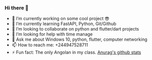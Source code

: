 ### Hi there 👋

- 🔭 I’m currently working on some cool project 😎
- 🌱 I’m currently learning FastAPI, Python, Git/Github
- 👯 I’m looking to collaborate on python and flutter/dart projects
- 🤔 I’m looking for help with time manage
- 💬 Ask me about Windows 10, python, flutter, computer networking
- 📫 How to reach me: +244947528711
- ⚡ Fun fact: The only Angolan in my class.
[Anurag's github stats](https://github-readme-stats.vercel.app/api?username=antonio-pedro99)
